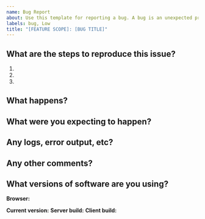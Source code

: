 ```yaml
---
name: Bug Report
about: Use this template for reporting a bug. A bug is an unexpected problem or unintended behavoir that breaks functionality. However, UX improvements should be documented as an enhancement.
labels: bug, Low
title: "[FEATURE SCOPE]: [BUG TITLE]"
---
```

<!--
## Instructions
Labels for change type and priority are automatically assigned at the time of creation. 
**The default priority is Low. Please change the priority label if this requires more attention.**

Here are suggestions to help you set the correct priority but changes can be made at your discretion.

If this bug is related to:
- lying about data
- core functionality that is broken
please set the priority to Critical.

If this bug is related to:  
  - Current series objectives
  - Next major release objectives
  - Impacting or Requested by multiple customers
please set the priority to High.

If this bug does not meet the above criteria but is more important,
please set the priority to Medium. 
-->

## What are the steps to reproduce this issue?

1. 
2. 
3. 

## What happens?



## What were you expecting to happen?



## Any logs, error output, etc?



## Any other comments?



## What versions of software are you using?

**Browser:** 

**Current version:**
**Server build:**
**Client build:** 
